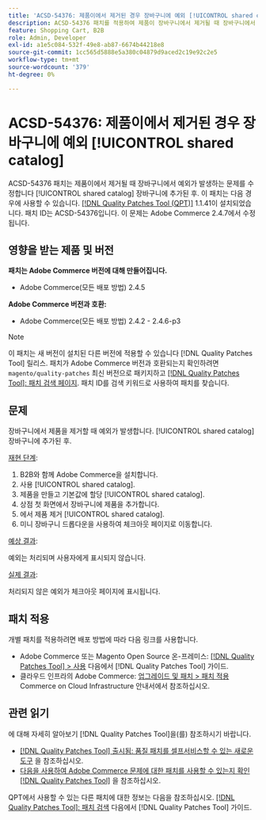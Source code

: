 ```yaml
---
title: 'ACSD-54376: 제품이에서 제거된 경우 장바구니에 예외 [!UICONTROL shared catalog]'
description: ACSD-54376 패치를 적용하여 제품이 장바구니에서 제거될 때 장바구니에서 예외가 발생하는 Adobe Commerce 문제를 수정합니다 [!UICONTROL shared catalog] 장바구니에 추가된 후.
feature: Shopping Cart, B2B
role: Admin, Developer
exl-id: a1e5c084-532f-49e8-ab87-6674b44218e8
source-git-commit: 1cc565d5888e5a380c04879d9aced2c19e92c2e5
workflow-type: tm+mt
source-wordcount: '379'
ht-degree: 0%

---
```


# ACSD-54376: 제품이에서 제거된 경우 장바구니에 예외 [!UICONTROL shared catalog]

ACSD-54376 패치는 제품이에서 제거될 때 장바구니에서 예외가 발생하는 문제를 수정합니다 [!UICONTROL shared catalog] 장바구니에 추가된 후. 이 패치는 다음 경우에 사용할 수 있습니다. [[!DNL Quality Patches Tool (QPT)]](/help/announcements/adobe-commerce-announcements/magento-quality-patches-released-new-tool-to-self-serve-quality-patches.md) 1.1.41이 설치되었습니다. 패치 ID는 ACSD-54376입니다. 이 문제는 Adobe Commerce 2.4.7에서 수정됩니다.

## 영향을 받는 제품 및 버전

**패치는 Adobe Commerce 버전에 대해 만들어집니다.**

* Adobe Commerce(모든 배포 방법) 2.4.5

**Adobe Commerce 버전과 호환:**

* Adobe Commerce(모든 배포 방법) 2.4.2 - 2.4.6-p3

>[!NOTE]
>
>이 패치는 새 버전이 설치된 다른 버전에 적용할 수 있습니다 [!DNL Quality Patches Tool] 릴리스. 패치가 Adobe Commerce 버전과 호환되는지 확인하려면 `magento/quality-patches` 최신 버전으로 패키지하고 [[!DNL Quality Patches Tool]: 패치 검색 페이지](https://experienceleague.adobe.com/tools/commerce-quality-patches/index.html). 패치 ID를 검색 키워드로 사용하여 패치를 찾습니다.

## 문제

장바구니에서 제품을 제거할 때 예외가 발생합니다. [!UICONTROL shared catalog] 장바구니에 추가된 후.

<u>재현 단계</u>:

1. B2B와 함께 Adobe Commerce을 설치합니다.
1. 사용 [!UICONTROL shared catalog].
1. 제품을 만들고 기본값에 할당 [!UICONTROL shared catalog].
1. 상점 첫 화면에서 장바구니에 제품을 추가합니다.
1. 에서 제품 제거 [!UICONTROL shared catalog].
1. 미니 장바구니 드롭다운을 사용하여 체크아웃 페이지로 이동합니다.

<u>예상 결과</u>:

예외는 처리되며 사용자에게 표시되지 않습니다.

<u>실제 결과</u>:

처리되지 않은 예외가 체크아웃 페이지에 표시됩니다.

## 패치 적용

개별 패치를 적용하려면 배포 방법에 따라 다음 링크를 사용합니다.

* Adobe Commerce 또는 Magento Open Source 온-프레미스: [[!DNL Quality Patches Tool] > 사용](https://experienceleague.adobe.com/docs/commerce-operations/tools/quality-patches-tool/usage.html) 다음에서 [!DNL Quality Patches Tool] 가이드.
* 클라우드 인프라의 Adobe Commerce: [업그레이드 및 패치 > 패치 적용](https://experienceleague.adobe.com/docs/commerce-cloud-service/user-guide/develop/upgrade/apply-patches.html) Commerce on Cloud Infrastructure 안내서에서 참조하십시오.

## 관련 읽기

에 대해 자세히 알아보기 [!DNL Quality Patches Tool]을(를) 참조하시기 바랍니다.

* [[!DNL Quality Patches Tool] 출시됨: 품질 패치를 셀프서비스할 수 있는 새로운 도구](/help/announcements/adobe-commerce-announcements/magento-quality-patches-released-new-tool-to-self-serve-quality-patches.md) 을 참조하십시오.
* [다음을 사용하여 Adobe Commerce 문제에 대한 패치를 사용할 수 있는지 확인 [!DNL Quality Patches Tool]](/help/support-tools/patches-available-in-qpt-tool/check-patch-for-magento-issue-with-magento-quality-patches.md) 을 참조하십시오.

QPT에서 사용할 수 있는 다른 패치에 대한 정보는 다음을 참조하십시오. [[!DNL Quality Patches Tool]: 패치 검색](https://experienceleague.adobe.com/tools/commerce-quality-patches/index.html) 다음에서 [!DNL Quality Patches Tool] 가이드.
